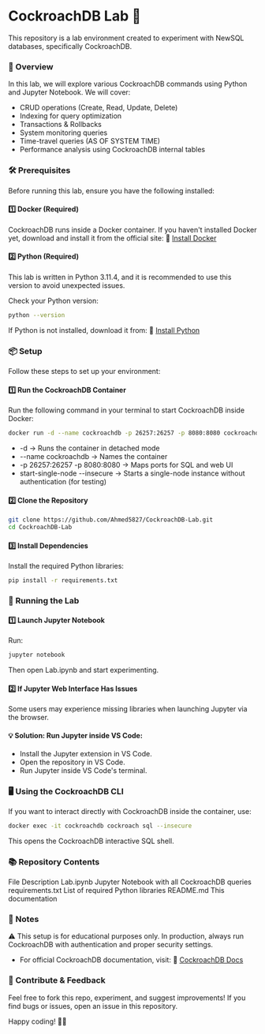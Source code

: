 # CockroachDB Lab 🐞

This repository is a lab environment created to experiment with NewSQL databases, specifically CockroachDB. 

### 📌 Overview
In this lab, we will explore various CockroachDB commands using Python and Jupyter Notebook.
We will cover:

- CRUD operations (Create, Read, Update, Delete)
- Indexing for query optimization
- Transactions & Rollbacks
- System monitoring queries
- Time-travel queries (AS OF SYSTEM TIME)
- Performance analysis using CockroachDB internal tables

### 🛠️ Prerequisites
Before running this lab, ensure you have the following installed:

#### 1️⃣ Docker (Required)
CockroachDB runs inside a Docker container.
If you haven't installed Docker yet, download and install it from the official site:
🔗 [Install Docker](https://docs.docker.com/desktop/setup/install/windows-install/)

#### 2️⃣ Python (Required)
This lab is written in Python 3.11.4, and it is recommended to use this version to avoid unexpected issues.

Check your Python version:

```sh
python --version
```

If Python is not installed, download it from:
🔗 [Install Python](https://www.python.org/downloads/)

### 📦 Setup
Follow these steps to set up your environment:

#### 1️⃣ Run the CockroachDB Container
Run the following command in your terminal to start CockroachDB inside Docker:

```sh
docker run -d --name cockroachdb -p 26257:26257 -p 8080:8080 cockroachdb/cockroach start-single-node --insecure
```
- -d → Runs the container in detached mode
- --name cockroachdb → Names the container
- -p 26257:26257 -p 8080:8080 → Maps ports for SQL and web UI
- start-single-node --insecure → Starts a single-node instance without authentication (for testing)

#### 2️⃣ Clone the Repository
```sh
git clone https://github.com/Ahmed5827/CockroachDB-Lab.git
cd CockroachDB-Lab
```

#### 3️⃣ Install Dependencies
Install the required Python libraries:

```sh
pip install -r requirements.txt
```

### 🚀 Running the Lab

#### 1️⃣ Launch Jupyter Notebook
Run:

```sh
jupyter notebook
```
Then open Lab.ipynb and start experimenting.

#### 2️⃣ If Jupyter Web Interface Has Issues
Some users may experience missing libraries when launching Jupyter via the browser.

#### 💡 Solution: Run Jupyter inside VS Code:

- Install the Jupyter extension in VS Code.
- Open the repository in VS Code.
- Run Jupyter inside VS Code's terminal.

### 🖥️ Using the CockroachDB CLI
If you want to interact directly with CockroachDB inside the container, use:

```sh
docker exec -it cockroachdb cockroach sql --insecure
```
This opens the CockroachDB interactive SQL shell.

### 📚 Repository Contents
File	Description
Lab.ipynb	Jupyter Notebook with all CockroachDB queries
requirements.txt	List of required Python libraries
README.md	This documentation

### 📌 Notes
⚠ This setup is for educational purposes only. In production, always run CockroachDB with authentication and proper security settings.

- For official CockroachDB documentation, visit: 🔗 [CockroachDB Docs](https://www.cockroachlabs.com/docs/cockroachcloud/learn-cockroachdb-sql)

### 🌟 Contribute & Feedback
Feel free to fork this repo, experiment, and suggest improvements!
If you find bugs or issues, open an issue in this repository.

Happy coding! 🚀🐞
